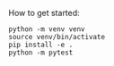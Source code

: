 How to get started:

    python -m venv venv
    source venv/bin/activate
    pip install -e .
    python -m pytest